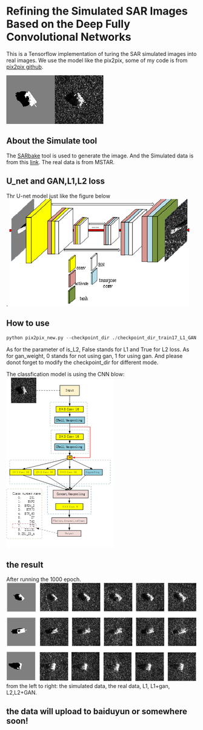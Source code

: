 # Refining the Simulated SAR Images Based on the Deep Fully Convolutional Networks
This is a Tensorflow implementation of turing the SAR simulated images into real images.
We use the model like the pix2pix, some of my code is from [pix2pix github](https://github.com/phillipi/pix2pix).


![image](https://github.com/wangzelong0663/my_refined_SAR/raw/master/image/1.png)<br>

## About the Simulate tool
The [SARbake](http://www2.compute.dtu.dk/~dmal/project.html) tool is used to generate the image. And the Simulated data is from this [link](https://data.mendeley.com/datasets/jxhsg8tj7g/2/files/34d52e09-4f9b-41b3-899f-29fa272c2d8e). The real data is from MSTAR.

## U_net and GAN,L1,L2 loss
Thr U-net model just like the figure below<br>.
![image](https://github.com/wangzelong0663/my_refined_SAR/raw/master/image/2.png)<br>

## How to use
```python
python pix2pix_new.py --checkpoint_dir ./checkpoint_dir_train17_L1_GAN --is_L2 False  --gan_weight 1
```
As for the parameter of is_L2, False stands for L1 and True for L2 loss. As for gan_weight, 0 stands for not using gan, 1 for using gan. And please donot forget  to modify the checkpoint_dir for different mode.

The classfication model is using the CNN blow:
![image](https://github.com/wangzelong0663/my_refined_SAR/raw/master/image/3.png)<br>

## the result
After running the 1000 epoch.
![image](https://github.com/wangzelong0663/my_refined_SAR/raw/master/image/4.png)<br>
from the left to right: the simulated data, the real data, L1, L1+gan, L2,L2+GAN.

## the data will upload to baiduyun or somewhere soon!
